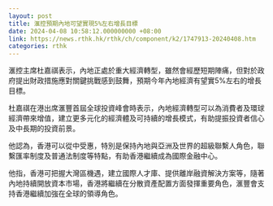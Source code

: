 ```yaml
---
layout: post
title: 滙控預期內地可望實現5%左右增長目標
date: 2024-04-08 10:58:12.000000000 +08:00
link: https://news.rthk.hk/rthk/ch/component/k2/1747913-20240408.htm
categories: rthk
---
```


滙控主席杜嘉祺表示，內地正處於重大經濟轉型，雖然會經歷短期陣痛，但對於政府提出財政措施應對關鍵挑戰感到鼓舞，預期今年內地經濟有望實5%左右的增長目標。

杜嘉祺在港出席滙豐首屆全球投資峰會時表示，內地經濟轉型可以為消費者及環球經濟帶來增值，建立更多元化的經濟體及可持續的增長模式，有助提振投資者信心及中長期的投資前景。

他認為，香港可以從中受惠，特別是保持內地與亞洲及世界的超級聯繫人角色，聯繫匯率制度及普通法制度等特點，有助香港繼續成為國際金融中心。

他指，香港可把握大灣區機遇，建立國際人才庫、提供離岸融資解決方案等，隨著內地持續開放資本市場，香港將繼續在分散資產配置方面發揮重要角色，滙豐會支持香港繼續加強在全球的領導角色。

